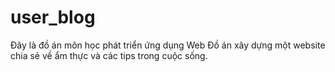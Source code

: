 # user_blog
Đây là đồ án môn học phát triển ứng dụng Web
Đồ án xây dựng một website chia sẻ về ẩm thực và các tips trong cuộc sống.
